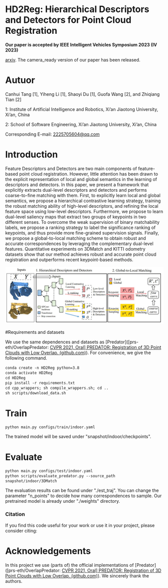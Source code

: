 # HD2Reg: Hierarchical Descriptors and Detectors for Point Cloud Registration

**Our paper is accepted by IEEE Intelligent Vehicles Symposium 2023 (IV 2023)**

[arxiv](). The camera_ready version of our paper has been released.

# Autuor
Canhui Tang [1], Yiheng Li [1], Shaoyi Du [1], Guofa Wang [2], and Zhiqiang Tian [2]

1: Institute of Artificial Intelligence and Robotics, Xi’an Jiaotong University, Xi’an, China

2: School of Software Engineering, Xi’an Jiaotong University, Xi’an, China

Corresponding E-mail: 2225705604@qq.com

# Introduction
Feature Descriptors and Detectors are two main components of feature-based point cloud registration. However, little attention has been drawn to the explicit representation of local and global semantics in the learning of descriptors and detectors. In this paper, we present a framework that explicitly extracts dual-level descriptors and detectors and performs coarse-to-fine matching with them.  First, to explicitly learn local and global semantics, we propose a hierarchical contrastive learning strategy, training the robust matching ability of high-level descriptors, and refining the local feature space using low-level descriptors. Furthermore, we propose to learn dual-level saliency maps that extract two groups of keypoints in two different senses. To overcome the weak supervision of binary matchability labels, we propose a ranking strategy to label the significance ranking of keypoints, and thus provide more fine-grained supervision signals. Finally, we propose a global-to-local matching scheme to obtain robust and accurate correspondences by leveraging the complementary dual-level features. Quantitative experiments on 3DMatch and KITTI odometry datasets show that our method achieves robust and accurate point cloud registration and outperforms recent keypoint-based methods. 

![](assets/overview.jpg)

#Requirements and datasets

We use the same dependences and datasets as [Predator]([prs-eth/OverlapPredator: [CVPR 2021, Oral\] PREDATOR: Registration of 3D Point Clouds with Low Overlap. (github.com)](https://github.com/prs-eth/OverlapPredator)). For convenience, we give the following command.

```
conda create -n HD2Reg python=3.8
conda activate HD2Reg
cd HD2Reg
pip install -r requirements.txt
cd cpp_wrappers; sh compile_wrappers.sh; cd ..
sh scripts/download_data.sh  
```

# Train

```
python main.py configs/train/indoor.yaml
```

The trained model will be saved under "snapshot/indoor/checkpoints".

# Evaluate

```
python main.py configs/test/indoor.yaml
python scripts/evaluate_predator.py --source_path snapshot/indoor/3DMatch
```

The evaluation results can be found under "./est_traj". You can change the parameter "n_points" to decide how many correspondences to sample. Our pretrained model is already under "./weights" directory.

### Citation

If you find this code useful for your work or use it in your project, please consider citing:

# Acknowledgements

In this project we use (parts of) the official implementations of [Predator]([prs-eth/OverlapPredator: [CVPR 2021, Oral\] PREDATOR: Registration of 3D Point Clouds with Low Overlap. (github.com)](https://github.com/prs-eth/OverlapPredator)). We sincerely thank the authors.